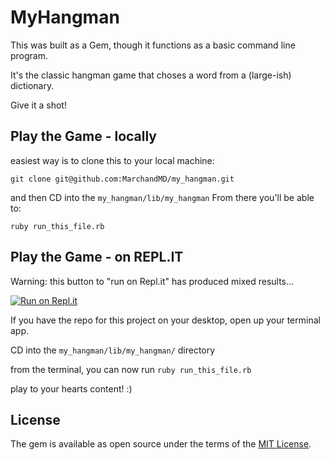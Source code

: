 # MyHangman

This was built as a Gem, though it functions as a basic command line program.

It's the classic hangman game that choses a word from a (large-ish) dictionary.

Give it a shot!


## Play the Game - locally

easiest way is to clone this to your local machine:

```
git clone git@github.com:MarchandMD/my_hangman.git
```

and then CD into the `my_hangman/lib/my_hangman`
From there you'll be able to:

```
ruby run_this_file.rb
```


## Play the Game - on REPL.IT

Warning: this button to "run on Repl.it" has produced mixed results...

[![Run on Repl.it](https://repl.it/badge/github/MarchandMD/my_hangman)](https://repl.it/github/MarchandMD/my_hangman)

If you have the repo for this project on your desktop, open up your terminal app.

CD into the `my_hangman/lib/my_hangman/` directory

from the terminal, you can now run `ruby run_this_file.rb`

play to your hearts content! :)


## License

The gem is available as open source under the terms of the [MIT License](https://opensource.org/licenses/MIT).

